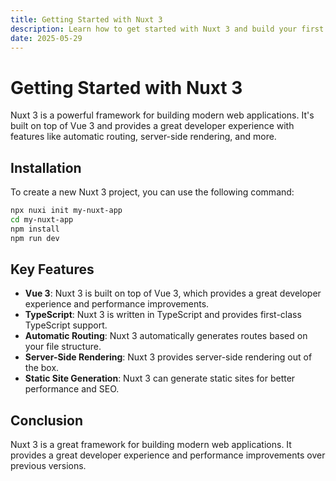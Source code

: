 ```yaml
---
title: Getting Started with Nuxt 3
description: Learn how to get started with Nuxt 3 and build your first application
date: 2025-05-29
---
```


# Getting Started with Nuxt 3

Nuxt 3 is a powerful framework for building modern web applications. It's built on top of Vue 3 and provides a great developer experience with features like automatic routing, server-side rendering, and more.

## Installation

To create a new Nuxt 3 project, you can use the following command:

```bash
npx nuxi init my-nuxt-app
cd my-nuxt-app
npm install
npm run dev
```

## Key Features

- **Vue 3**: Nuxt 3 is built on top of Vue 3, which provides a great developer experience and performance improvements.
- **TypeScript**: Nuxt 3 is written in TypeScript and provides first-class TypeScript support.
- **Automatic Routing**: Nuxt 3 automatically generates routes based on your file structure.
- **Server-Side Rendering**: Nuxt 3 provides server-side rendering out of the box.
- **Static Site Generation**: Nuxt 3 can generate static sites for better performance and SEO.

## Conclusion

Nuxt 3 is a great framework for building modern web applications. It provides a great developer experience and performance improvements over previous versions.
